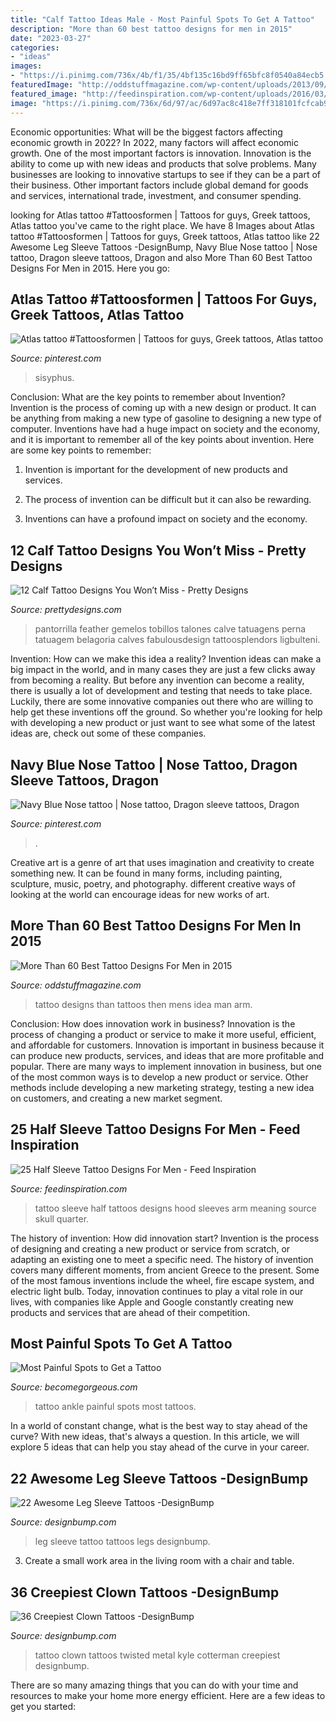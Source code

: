 ```yaml
---
title: "Calf Tattoo Ideas Male - Most Painful Spots To Get A Tattoo"
description: "More than 60 best tattoo designs for men in 2015"
date: "2023-03-27"
categories:
- "ideas"
images:
- "https://i.pinimg.com/736x/4b/f1/35/4bf135c16bd9ff65bfc8f0540a84ecb5.jpg"
featuredImage: "http://oddstuffmagazine.com/wp-content/uploads/2013/09/Best-tattoo-designs-for-Men-24-421x800.jpg"
featured_image: "http://feedinspiration.com/wp-content/uploads/2016/03/Black-n-White-Half-Sleeve-Tattoo-.jpg"
image: "https://i.pinimg.com/736x/6d/97/ac/6d97ac8c418e7ff318101fcfcab99e8c.jpg"
---
```



Economic opportunities: What will be the biggest factors affecting economic growth in 2022?
In 2022, many factors will affect economic growth. One of the most important factors is innovation. Innovation is the ability to come up with new ideas and products that solve problems. Many businesses are looking to innovative startups to see if they can be a part of their business. Other important factors include global demand for goods and services, international trade, investment, and consumer spending.

	

		
looking for Atlas tattoo #Tattoosformen | Tattoos for guys, Greek tattoos, Atlas tattoo you've came to the right place. We have 8 Images about Atlas tattoo #Tattoosformen | Tattoos for guys, Greek tattoos, Atlas tattoo like 22 Awesome Leg Sleeve Tattoos -DesignBump, Navy Blue Nose tattoo | Nose tattoo, Dragon sleeve tattoos, Dragon and also More Than 60 Best Tattoo Designs For Men in 2015. Here you go:
		
    
## Atlas Tattoo #Tattoosformen | Tattoos For Guys, Greek Tattoos, Atlas Tattoo

<img loading=lazy src="https://i.pinimg.com/736x/4b/f1/35/4bf135c16bd9ff65bfc8f0540a84ecb5.jpg" onerror="this.onerror=null;this.src='https://tse2.mm.bing.net/th?id=OIP.t5F7k7Vi80MN4p6JOgdJbQHaNL&amp;pid=15.1';" alt="Atlas tattoo #Tattoosformen | Tattoos for guys, Greek tattoos, Atlas tattoo">

_Source: pinterest.com_

>sisyphus. 

	

Conclusion: What are the key points to remember about Invention?
Invention is the process of coming up with a new design or product. It can be anything from making a new type of gasoline to designing a new type of computer. Inventions have had a huge impact on society and the economy, and it is important to remember all of the key points about invention. Here are some key points to remember:
1) Invention is important for the development of new products and services.

2) The process of invention can be difficult but it can also be rewarding.

3) Inventions can have a profound impact on society and the economy.

    
## 12 Calf Tattoo Designs You Won’t Miss - Pretty Designs

<img loading=lazy src="https://www.prettydesigns.com/wp-content/uploads/2014/09/Feather-Tattoo1.jpg" onerror="this.onerror=null;this.src='https://tse4.mm.bing.net/th?id=OIP.06fH8NeOIIVY42iOT64o2wHaNK&amp;pid=15.1';" alt="12 Calf Tattoo Designs You Won’t Miss - Pretty Designs">

_Source: prettydesigns.com_

>pantorrilla feather gemelos tobillos talones calve tatuagens perna tatuagem belagoria calves fabulousdesign tattoosplendors ligbulteni. 

	

Invention: How can we make this idea a reality?
Invention ideas can make a big impact in the world, and in many cases they are just a few clicks away from becoming a reality. 
But before any invention can become a reality, there is usually a lot of development and testing that needs to take place. 
Luckily, there are some innovative companies out there who are willing to help get these inventions off the ground. 
 So whether you're looking for help with developing a new product or just want to see what some of the latest ideas are, check out some of these companies.

    
## Navy Blue Nose Tattoo | Nose Tattoo, Dragon Sleeve Tattoos, Dragon

<img loading=lazy src="https://i.pinimg.com/736x/6d/97/ac/6d97ac8c418e7ff318101fcfcab99e8c.jpg" onerror="this.onerror=null;this.src='https://tse4.mm.bing.net/th?id=OIP.nV43loK1EByMVvfwK0smvgHaJ3&amp;pid=15.1';" alt="Navy Blue Nose tattoo | Nose tattoo, Dragon sleeve tattoos, Dragon">

_Source: pinterest.com_

>. 

	

Creative art is a genre of art that uses imagination and creativity to create something new. It can be found in many forms, including painting, sculpture, music, poetry, and photography. different creative ways of looking at the world can encourage ideas for new works of art.

    
## More Than 60 Best Tattoo Designs For Men In 2015

<img loading=lazy src="http://oddstuffmagazine.com/wp-content/uploads/2013/09/Best-tattoo-designs-for-Men-24-421x800.jpg" onerror="this.onerror=null;this.src='https://tse1.mm.bing.net/th?id=OIP.SF5qB5LXn8Nggv4b1Gq7jQAAAA&amp;pid=15.1';" alt="More Than 60 Best Tattoo Designs For Men in 2015">

_Source: oddstuffmagazine.com_

>tattoo designs than tattoos then mens idea man arm. 

	

Conclusion: How does innovation work in business?
Innovation is the process of changing a product or service to make it more useful, efficient, and affordable for customers. Innovation is important in business because it can produce new products, services, and ideas that are more profitable and popular. There are many ways to implement innovation in business, but one of the most common ways is to develop a new product or service. Other methods include developing a new marketing strategy, testing a new idea on customers, and creating a new market segment.

    
## 25 Half Sleeve Tattoo Designs For Men - Feed Inspiration

<img loading=lazy src="http://feedinspiration.com/wp-content/uploads/2016/03/Black-n-White-Half-Sleeve-Tattoo-.jpg" onerror="this.onerror=null;this.src='https://tse3.mm.bing.net/th?id=OIP.91e99oR_Yu68bCLFLGnAsgHaOV&amp;pid=15.1';" alt="25 Half Sleeve Tattoo Designs For Men - Feed Inspiration">

_Source: feedinspiration.com_

>tattoo sleeve half tattoos designs hood sleeves arm meaning source skull quarter. 

	

The history of invention: How did innovation start?
Invention is the process of designing and creating a new product or service from scratch, or adapting an existing one to meet a specific need. The history of invention covers many different moments, from ancient Greece to the present. Some of the most famous inventions include the wheel, fire escape system, and electric light bulb. Today, innovation continues to play a vital role in our lives, with companies like Apple and Google constantly creating new products and services that are ahead of their competition.

    
## Most Painful Spots To Get A Tattoo

<img loading=lazy src="https://static.becomegorgeous.com/img/arts/2010/Sep/28/2828/flower_tattoo_ankle.jpg" onerror="this.onerror=null;this.src='https://tse2.mm.bing.net/th?id=OIP.Pa7XMMasaSuEohx0846VfwHaJ3&amp;pid=15.1';" alt="Most Painful Spots to Get a Tattoo">

_Source: becomegorgeous.com_

>tattoo ankle painful spots most tattoos. 

	

In a world of constant change, what is the best way to stay ahead of the curve? With new ideas, that's always a question. In this article, we will explore 5 ideas that can help you stay ahead of the curve in your career.

    
## 22 Awesome Leg Sleeve Tattoos -DesignBump

<img loading=lazy src="https://designbump.com/wp-content/uploads/2015/09/leg-sleeve-tattoo-002.jpg" onerror="this.onerror=null;this.src='https://tse2.mm.bing.net/th?id=OIP.9pwWqUTMfQOcA9vqYA5b0QHaJ3&amp;pid=15.1';" alt="22 Awesome Leg Sleeve Tattoos -DesignBump">

_Source: designbump.com_

>leg sleeve tattoo tattoos legs designbump. 

	

3. Create a small work area in the living room with a chair and table. 

    
## 36 Creepiest Clown Tattoos -DesignBump

<img loading=lazy src="https://cdn.designbump.com/wp-content/uploads/2015/10/Twisted-Metal-Tattoo-by-Kyle-Cotterman.jpg" onerror="this.onerror=null;this.src='https://tse1.mm.bing.net/th?id=OIP.bzbrwgk6sBIjomuQkOJmqAHaMW&amp;pid=15.1';" alt="36 Creepiest Clown Tattoos -DesignBump">

_Source: designbump.com_

>tattoo clown tattoos twisted metal kyle cotterman creepiest designbump. 

	

There are so many amazing things that you can do with your time and resources to make your home more energy efficient. Here are a few ideas to get you started:

